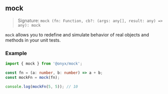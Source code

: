 ## mock

> Signature: `mock (fn: Function, cb?: (args: any[], result: any) => any): mock`

`mock` allows you to redefine and simulate behavior of real objects and methods in your unit tests.

### Example

```ts
import { mock } from '@onyx/mock';

const fn = (a: number, b: number) => a + b;
const mockFn = mock(fn);

console.log(mockFn(5, 5)); // 10
```
